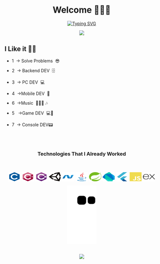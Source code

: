 <div align="center">
  
# Welcome 👨🏻‍💻

<div id="badges"  align="center">

[![Typing SVG](https://readme-typing-svg.herokuapp.com?color=63CF15&lines=If+you+fail+to+plan+you+plan+to+fail)](https://git.io/typing-svg)
    
  </div>

<div id="badges"  align="center">
    
    


    
  </div> 
</div>

 <div align="center">
   <img src="https://developers.giphy.com/branch/master/static/api-512d36c09662682717108a38bbb5c57d.gif" width="480"/>
  </div>


  
##  I Like it 🤙🏻
   
  
  
- 1 &nbsp;-> Solve Problems &nbsp;😎&nbsp; &nbsp; &nbsp; &nbsp; &nbsp; &nbsp; &nbsp; &nbsp;&nbsp;&nbsp;&nbsp; &nbsp; &nbsp; &nbsp; &nbsp; &nbsp; &nbsp; &nbsp; &nbsp; &nbsp; &nbsp; &nbsp; &nbsp;  &nbsp; &nbsp;&nbsp;&nbsp;&nbsp; &nbsp; &nbsp; &nbsp; &nbsp; &nbsp; &nbsp; &nbsp; &nbsp; &nbsp; &nbsp; &nbsp;  
- 2 &nbsp;->  Backend DEV  &nbsp;🗄&nbsp;&nbsp;&nbsp; &nbsp; &nbsp; &nbsp; &nbsp; &nbsp; &nbsp; &nbsp; &nbsp; &nbsp; &nbsp;&nbsp; &nbsp; &nbsp; &nbsp; &nbsp; &nbsp; &nbsp; &nbsp; &nbsp; 
- 3 &nbsp;->  PC DEV  &nbsp;💻&nbsp;&nbsp;&nbsp; &nbsp; &nbsp; &nbsp; &nbsp; &nbsp; &nbsp; &nbsp; &nbsp; &nbsp; &nbsp; &nbsp; &nbsp;  &nbsp; &nbsp;&nbsp;&nbsp;&nbsp; &nbsp; &nbsp; &nbsp; &nbsp; &nbsp; &nbsp; &nbsp; &nbsp; &nbsp; &nbsp;  &nbsp;   
- 4  &nbsp;->Mobile DEV &nbsp;📱
- 6 &nbsp;->Music  &nbsp;🎸🎶🎵 🎶
- 5 &nbsp; ->Game DEV  &nbsp;💻📱

-  7 &nbsp;-> Console DEV📟


<br>
<br>
<div align="center">
  
###  Technologies That I Already Worked
  </div>
  
<div style="display: inline_block"><br>


<div align="center">

<div style="display: inline_block"><br>
  
  <img align="center" alt="GabrielLuiz-C" height="30" width="40" src="https://raw.githubusercontent.com/devicons/devicon/master/icons/c/c-plain.svg">
  
<img align="center" alt="Gabriel-C++" height="30" width="40" src="https://raw.githubusercontent.com/devicons/devicon/master/icons/cplusplus/cplusplus-original.svg">
   <img align="center" alt="Gabriel-Csharp" height="30" width="40" src="https://raw.githubusercontent.com/devicons/devicon/master/icons/csharp/csharp-original.svg">
   <img align="center" alt="Gabriel-Unity" height="30" width="40" src="https://raw.githubusercontent.com/devicons/devicon/master/icons/unity/unity-original.svg">
     <img align="center" alt="Gabriel-.Net" height="30" width="40" src="https://raw.githubusercontent.com/devicons/devicon/master/icons/dot-net/dot-net-original.svg">
  
  <img align="center" alt="Gabriel-java" height="30" width="40" src="https://raw.githubusercontent.com/devicons/devicon/master/icons/java/java-original.svg">
   <img align="center" alt="Gabriel-Spring" height="30" width="40" src="https://raw.githubusercontent.com/devicons/devicon/master/icons/spring/spring-original.svg">

  <img align="center" alt="Gabriel-Dart" height="30" width="40" src="https://raw.githubusercontent.com/devicons/devicon/master/icons/dart/dart-original.svg">
   <img align="center" alt="Gabriel-Flutter" height="30" width="40" src="https://raw.githubusercontent.com/devicons/devicon/master/icons/flutter/flutter-original.svg">
  <img align="center" alt="GabrielLuiz-Js" height="30" width="40" src="https://raw.githubusercontent.com/devicons/devicon/master/icons/javascript/javascript-plain.svg">
    <img align="center" alt="GabrielLuiz-Express" height="30" width="40" src="https://raw.githubusercontent.com/devicons/devicon/master/icons/express/express-original.svg">
</div>
  
  
   ![Snake animation](https://github.com/GabrielLuizSF/GabrielLuizSF/blob/output/github-contribution-grid-snake.svg)
  
  
  ##
 
<div> 
  <a href="https://instagram.com/gabrielluiz_dev/" target="_blank"><img src="https://img.shields.io/badge/-Instagram-%23E4405F?style=for-the-badge&logo=instagram&logoColor=black" target="_blank"></a>
  </div>
 
